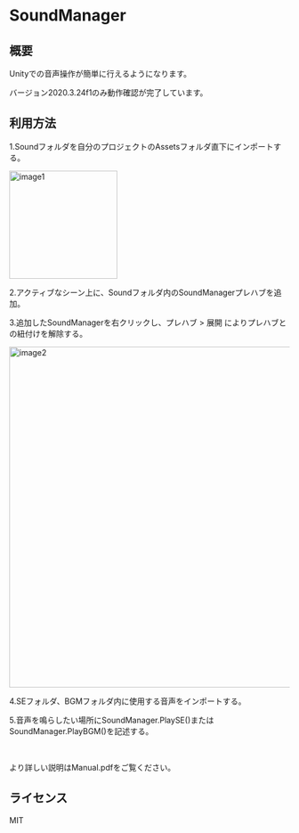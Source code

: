 # SoundManager

## 概要
Unityでの音声操作が簡単に行えるようになります。

バージョン2020.3.24f1のみ動作確認が完了しています。

## 利用方法
1.Soundフォルダを自分のプロジェクトのAssetsフォルダ直下にインポートする。

<img width="194" alt="image1" src="https://user-images.githubusercontent.com/84651801/162545285-82afe71b-3346-4e87-9221-37f875388d70.png">

2.アクティブなシーン上に、Soundフォルダ内のSoundManagerプレハブを追加。

3.追加したSoundManagerを右クリックし、プレハブ > 展開 によりプレハブとの紐付けを解除する。

<img width="612" alt="image2" src="https://user-images.githubusercontent.com/84651801/162545380-a0c62c9d-6d59-4e0f-86e5-d6ff6bbe7c40.png">

4.SEフォルダ、BGMフォルダ内に使用する音声をインポートする。

5.音声を鳴らしたい場所にSoundManager.PlaySE()またはSoundManager.PlayBGM()を記述する。

<br>

より詳しい説明はManual.pdfをご覧ください。

## ライセンス
MIT
